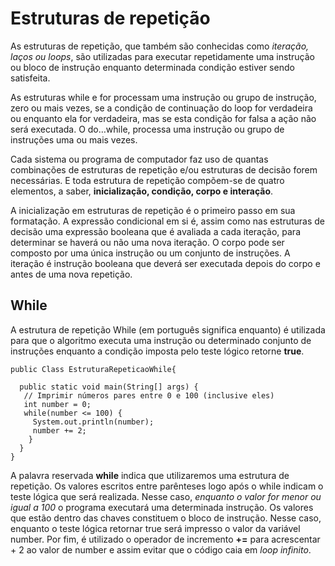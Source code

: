 # Estruturas de repetição

  As estruturas de repetição, que também são conhecidas como *iteração, laços ou loops*, são utilizadas para executar repetidamente uma instrução 
  ou bloco de instrução enquanto determinada condição estiver sendo satisfeita.
  
  As estruturas while e for processam uma instrução ou grupo de instrução, zero ou mais vezes, se a condição de continuação do loop for 
  verdadeira ou enquanto ela for verdadeira, mas se esta condição for falsa a ação não será executada. O do…while, processa uma instrução 
  ou grupo de instruções uma ou mais vezes.

  Cada sistema ou programa de computador faz uso de quantas combinações de estruturas de repetição e/ou estruturas de decisão forem 
necessárias. E toda estrutura de repetição compõem-se de quatro elementos, a saber, **inicialização, condição, corpo e interação**.

  A inicialização em estruturas de repetição é o primeiro passo em sua formatação. A expressão condicional em si é, assim como nas 
estruturas de decisão uma expressão booleana que é avaliada a cada iteração, para determinar se haverá ou não uma nova iteração. O corpo 
pode ser composto por uma única instrução ou um conjunto de instruções. A iteração é instrução booleana que deverá ser executada depois 
do corpo e antes de uma nova repetição.

## While

  A estrutura de repetição While (em português significa enquanto) é utilizada para que o algoritmo executa uma instrução ou determinado conjunto
  de instruções enquanto a condição imposta pelo teste lógico retorne **true**.

 ```
 public Class EstruturaRepeticaoWhile{
 
   public static void main(String[] args) {
    // Imprimir números pares entre 0 e 100 (inclusive eles)
    int number = 0;
    while(number <= 100) {
      System.out.println(number);
      number += 2;
     }
   }
 }
 ```
 A palavra reservada **while** indica que utilizaremos uma estrutura de repetição.
 Os valores escritos entre parênteses logo após o while indicam o teste lógica que será realizada. Nesse caso, *enquanto o valor for menor
 ou igual a 100* o programa executará uma determinada instrução.
 Os valores que estão dentro das chaves constituem o bloco de instrução. Nesse caso, enquanto o teste lógica retornar true será impresso
 o valor da variável number.
 Por fim, é utilizado o operador de incremento **+=** para acrescentar + 2 ao valor de number e assim evitar que o código caia 
 em *loop infinito*.
